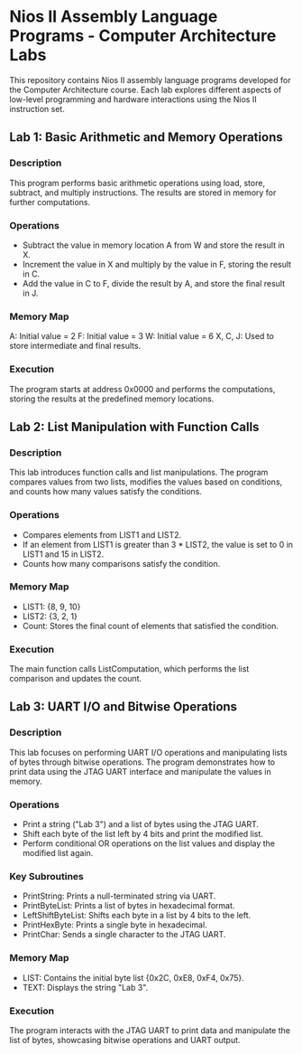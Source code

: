 # Nios II Assembly Language Programs - Computer Architecture Labs
This repository contains Nios II assembly language programs developed for the Computer Architecture course. Each lab explores different aspects of low-level programming and hardware interactions using the Nios II instruction set.

## Lab 1: Basic Arithmetic and Memory Operations
### Description
This program performs basic arithmetic operations using load, store, subtract, and multiply instructions. The results are stored in memory for further computations.

### Operations
- Subtract the value in memory location A from W and store the result in X.
- Increment the value in X and multiply by the value in F, storing the result in C.
- Add the value in C to F, divide the result by A, and store the final result in J.

### Memory Map
A: Initial value = 2
F: Initial value = 3
W: Initial value = 6
X, C, J: Used to store intermediate and final results.

### Execution
The program starts at address 0x0000 and performs the computations, storing the results at the predefined memory locations.



## Lab 2: List Manipulation with Function Calls
### Description
This lab introduces function calls and list manipulations. The program compares values from two lists, modifies the values based on conditions, and counts how many values satisfy the conditions.

### Operations
- Compares elements from LIST1 and LIST2.
- If an element from LIST1 is greater than 3 * LIST2, the value is set to 0 in LIST1 and 15 in LIST2.
- Counts how many comparisons satisfy the condition.

### Memory Map
- LIST1: {8, 9, 10}
- LIST2: {3, 2, 1}
- Count: Stores the final count of elements that satisfied the condition.

### Execution
The main function calls ListComputation, which performs the list comparison and updates the count.



## Lab 3: UART I/O and Bitwise Operations
### Description
This lab focuses on performing UART I/O operations and manipulating lists of bytes through bitwise operations. The program demonstrates how to print data using the JTAG UART interface and manipulate the values in memory.

### Operations
- Print a string ("Lab 3") and a list of bytes using the JTAG UART.
- Shift each byte of the list left by 4 bits and print the modified list.
- Perform conditional OR operations on the list values and display the modified list again.

### Key Subroutines
- PrintString: Prints a null-terminated string via UART.
- PrintByteList: Prints a list of bytes in hexadecimal format.
- LeftShiftByteList: Shifts each byte in a list by 4 bits to the left.
- PrintHexByte: Prints a single byte in hexadecimal.
- PrintChar: Sends a single character to the JTAG UART.

### Memory Map
- LIST: Contains the initial byte list {0x2C, 0xE8, 0xF4, 0x75}.
- TEXT: Displays the string "Lab 3".

### Execution
The program interacts with the JTAG UART to print data and manipulate the list of bytes, showcasing bitwise operations and UART output.

